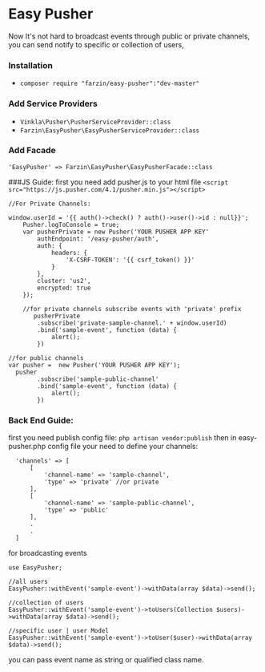 # Easy Pusher
Now It's not hard to broadcast events through public or private channels,
you can send notify to specific or collection of users,

### Installation

  - `composer require "farzin/easy-pusher":"dev-master"`


### Add Service Providers
  - `Vinkla\Pusher\PusherServiceProvider::class`
  - `Farzin\EasyPusher\EasyPusherServiceProvider::class`
### Add Facade 
    'EasyPusher' => Farzin\EasyPusher\EasyPusherFacade::class


###JS Guide:
first you need add pusher.js to your html file 
`<script src="https://js.pusher.com/4.1/pusher.min.js"></script>`
```
//For Private Channels: 

window.userId = '{{ auth()->check() ? auth()->user()->id : null}}';
    Pusher.logToConsole = true;
    var pusherPrivate = new Pusher('YOUR PUSHER APP KEY'
        authEndpoint: '/easy-pusher/auth',
        auth: {
            headers: {
                'X-CSRF-TOKEN': '{{ csrf_token() }}'
            }
        },
        cluster: 'us2',
        encrypted: true
    });
    
    //for private channels subscribe events with 'private' prefix
       pusherPrivate
        .subscribe('private-sample-channel.' + window.userId)
        .bind('sample-event', function (data) {
            alert();
        })
        
//for public channels
var pusher =  new Pusher('YOUR PUSHER APP KEY');
  pusher
        .subscribe('sample-public-channel'
        .bind('sample-event', function (data) {
            alert();
        })
```



### Back End Guide:
first you need publish config file:
`php artisan vendor:publish`
then in easy-pusher.php config file your need to define your channels:
```
  'channels' => [
      [
          'channel-name' => 'sample-channel',
          'type' => 'private' //or private
      ],
      [
          'channel-name' => 'sample-public-channel',
          'type' => 'public'
      ],
      .
      .
  ]
```

 for broadcasting events

```
use EasyPusher;

//all users
EasyPusher::withEvent('sample-event')->withData(array $data)->send();

//collection of users
EasyPusher::withEvent('sample-event')->toUsers(Collection $users)->withData(array $data)->send();

//specific user | user Model
EasyPusher::withEvent('sample-event')->toUser($user)->withData(array $data)->send();
```
you can pass event name as string or qualified class name.



